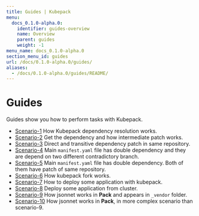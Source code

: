 ```yaml
---
title: Guides | Kubepack
menu:
  docs_0.1.0-alpha.0:
    identifier: guides-overview
    name: Overview
    parent: guides
    weight: -1
menu_name: docs_0.1.0-alpha.0
section_menu_id: guides
url: /docs/0.1.0-alpha.0/guides/
aliases:
  - /docs/0.1.0-alpha.0/guides/README/
---
```


# Guides

Guides show you how to perform tasks with Kubepack.

- [Scenario-1](/docs/guides/scenario-1.md) How Kubepack dependency resolution works.
- [Scenario-2](/docs/guides/scenario-2.md) Get the dependency and how intermediate patch works.
- [Scenario-3](/docs/guides/scenario-3.md) Direct and transitive dependency patch in same repository. 
- [Scenario-4](/docs/guides/scenario-4.md) Main `manifest.yaml` file has double dependency and they are depend on two different contradictory branch. 
- [Scenario-5](/docs/guides/scenario-5.md) Main `manifest.yaml` file has double dependency. Both of them have patch of same repository.
- [Scenario-6](/docs/guides/scenario-6.md) How kubepack fork works. 
- [Scenario-7](/docs/guides/scenario-7.md) How to deploy some application with kubepack.
- [Scenario-8](/docs/guides/scenario-8.md) Deploy some application from cluster.
- [Scenario-9](/docs/guides/scenario-9.md) How jsonnet works in **Pack** and appears in `_vendor` folder.
- [Scenario-10](/docs/guides/scenario-10.md) How jsonnet works in **Pack**, in more complex scenario than scenario-9.
